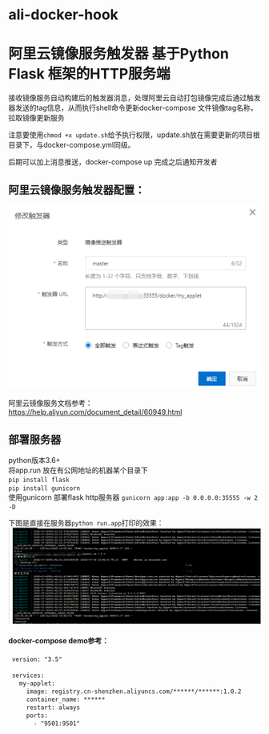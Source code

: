 # ali-docker-hook
# 阿里云镜像服务触发器  基于Python Flask 框架的HTTP服务端


接收镜像服务自动构建后的触发器消息，处理阿里云自动打包镜像完成后通过触发器发送的tag信息，从而执行shell命令更新docker-compose 文件镜像tag名称，拉取镜像更新服务


注意要使用`chmod +x update.sh`给予执行权限，update.sh放在需要更新的项目根目录下，与docker-compose.yml同级。

后期可以加上消息推送，docker-compose up 完成之后通知开发者


## 阿里云镜像服务触发器配置：
![阿里云镜像服务触发器配置](https://github.com/koala9527/ali-docker-hook/blob/main/aliyun.png)

阿里云镜像服务文档参考：https://help.aliyun.com/document_detail/60949.html

## 部署服务器
python版本3.6+  
将app.run 放在有公网地址的机器某个目录下  
`pip install flask`  
`pip install gunicorn`  
使用gunicorn  部署flask http服务器 `gunicorn app:app -b 0.0.0.0:35555 -w 2 -D`

下图是直接在服务器`python run.app`打印的效果：
![consle](https://github.com/koala9527/ali-docker-hook/blob/main/console.png)

#### docker-compose demo参考：
```
 version: "3.5"
 
 services:
   my-applet:
     image: registry.cn-shenzhen.aliyuncs.com/******/******:1.0.2
     container_name: ******
     restart: always
     ports:
       - "9501:9501"
```
